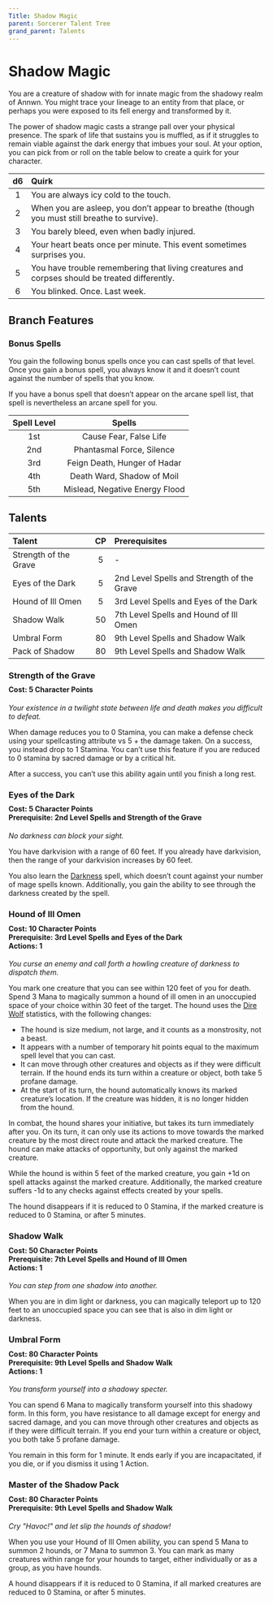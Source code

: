 ```yaml
---
Title: Shadow Magic
parent: Sorcerer Talent Tree
grand_parent: Talents
---
```

 
# Shadow Magic
You are a creature of shadow with for innate magic from the shadowy realm of Annwn. You might trace your lineage to an entity from that place, or perhaps you were exposed to its fell energy and transformed by it.

The power of shadow magic casts a strange pall over your physical presence. The spark of life that sustains you is muffled, as if it struggles to remain viable against the dark energy that imbues your soul. At your option, you can pick from or roll on the table below to create a quirk for your character.

| d6 | Quirk |
|:--:|:------|
| 1 | You are always icy cold to the touch. |
| 2 | When you are asleep, you don’t appear to breathe (though you must still breathe to survive). |
| 3 | You barely bleed, even when badly injured. |
| 4 | Your heart beats once per minute. This event sometimes surprises you. |
| 5 | You have trouble remembering that living creatures and corpses should be treated differently. |
| 6 | You blinked. Once. Last week. |

## Branch Features

### Bonus Spells
You gain the following bonus spells once you can cast spells of that level. Once you gain a bonus spell, you always know it and it doesn’t count against the number of spells that you know.

If you have a bonus spell that doesn’t appear on the arcane spell list, that spell is nevertheless an arcane spell for you.

| Spell Level | Spells |
|:-----------:|:------:|
| 1st | Cause Fear, False Life |
| 2nd | Phantasmal Force, Silence | 
| 3rd | Feign Death, Hunger of Hadar | 
| 4th | Death Ward, Shadow of Moil | 
| 5th | Mislead, Negative Energy Flood | 

## Talents
 
| Talent | CP | Prerequisites |
|:-------|:--:|:--------------|
| Strength of the Grave | 5  | - |  
| Eyes of the Dark      | 5  | 2nd Level Spells and Strength of the Grave |  
| Hound of Ill Omen     | 5  | 3rd Level Spells and Eyes of the Dark |  
| Shadow Walk           | 50 | 7th Level Spells and Hound of Ill Omen |  
| Umbral Form           | 80 | 9th Level Spells and Shadow Walk |  
| Pack of Shadow        | 80 | 9th Level Spells and Shadow Walk |  


###  Strength of the Grave

<div style="margin-top:-10px;"></div>
 
#### **Cost:** 5 Character Points
*Your existence in a twilight state between life and death makes you difficult to defeat.*

When damage reduces you to 0 Stamina, you can make a defense check using your spellcasting attribute vs 5 + the damage taken. On a success, you instead drop to 1 Stamina. You can’t use this feature if you are reduced to 0 stamina by sacred damage or by a critical hit.

After a success, you can’t use this ability again until you finish a long rest.

###  Eyes of the Dark

<div style="margin-top:-10px;"></div>
 
#### **Cost:** 5 Character Points<br>**Prerequisite:** 2nd Level Spells and Strength of the Grave
*No darkness can block your sight.*

You have darkvision with a range of 60 feet. If you already have darkvision, then the range of your darkvision increases by 60 feet.

You also learn the [Darkness]() spell, which doesn’t count against your number of mage spells known. Additionally, you gain the ability to see through the darkness created by the spell.

###  Hound of Ill Omen
 
<div style="margin-top:-10px;"></div>

#### **Cost:** 10 Character Points<br>**Prerequisite:** 3rd Level Spells and Eyes of the Dark<br>**Actions:** 1
*You curse an enemy and call forth a howling creature of darkness to dispatch them.*

You mark one creature that you can see within 120 feet of you for death. Spend 3 Mana to magically summon a hound of ill omen in an unoccupied space of your choice within 30 feet of the target. The hound uses the [Dire Wolf]() statistics, with the following changes:
* The hound is size medium, not large, and it counts as a monstrosity, not a beast.
* It appears with a number of temporary hit points equal to the maximum spell level that you can cast.
* It can move through other creatures and objects as if they were difficult terrain. If the hound ends its turn within a creature or object, both take 5 profane damage.
* At the start of its turn, the hound automatically knows its marked creature’s location. If the creature was hidden, it is no longer hidden from the hound.

In combat, the hound shares your initiative, but takes its turn immediately after you. On its turn, it can only use its actions to move towards the marked creature by the most direct route and attack the marked creature. The hound can make attacks of opportunity, but only against the marked creature. 

While the hound is within 5 feet of the marked creature, you gain +1d on spell attacks against the marked creature. Additionally, the marked creature suffers -1d to any checks against effects created by your spells.

The hound disappears if it is reduced to 0 Stamina, if the marked creature is reduced to 0 Stamina, or after 5 minutes.

### Shadow Walk

<div style="margin-top:-10px;"></div>
 
#### **Cost:** 50 Character Points<br>**Prerequisite:** 7th Level Spells and Hound of Ill Omen<br>**Actions:** 1
*You can step from one shadow into another.*

When you are in dim light or darkness, you can magically teleport up to 120 feet to an unoccupied space you can see that is also in dim light or darkness.

### Umbral Form
 
<div style="margin-top:-10px;"></div>
 
#### **Cost:** 80 Character Points<br>**Prerequisite:** 9th Level Spells and Shadow Walk<br>**Actions:** 1
*You transform yourself into a shadowy specter.*

You can spend 6 Mana to magically transform yourself into this shadowy form. In this form, you have resistance to all damage except for energy and sacred damage, and you can move through other creatures and objects as if they were difficult terrain. If you end your turn within a creature or object, you both take 5 profane damage.

You remain in this form for 1 minute. It ends early if you are incapacitated, if you die, or if you dismiss it using 1 Action.

### Master of the Shadow Pack
 
<div style="margin-top:-10px;"></div>
 
#### **Cost:** 80 Character Points<br>**Prerequisite:** 9th Level Spells and Shadow Walk
*Cry "Havoc!" and let slip the hounds of shadow!*

When you use your Hound of Ill Omen abiliity, you can spend 5 Mana to summon 2 hounds, or 7 Mana to summon 3. You can mark as many creatures within range for your hounds to target, either individually or as a group, as you have hounds.

A hound disappears if it is reduced to 0 Stamina, if all marked creatures are reduced to 0 Stamina, or after 5 minutes.
